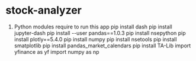 # stock-analyzer


1) Python modules require to run this app
	 pip install dash
	 pip install jupyter-dash
	 pip install --user pandas==1.0.3
	 pip install nsepython
	 pip install plotly==5.4.0
	 pip install numpy
         pip install nsetools
         pip install smatplotlib
	 pip install pandas_market_calendars
	 pip install TA-Lib
	 import yfinance as yf
	 import numpy as np